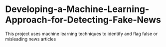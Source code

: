 # Developing-a-Machine-Learning-Approach-for-Detecting-Fake-News
This project uses machine learning techniques to identify and flag false or misleading news articles
